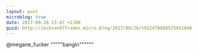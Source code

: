 ```yaml
---
layout: post
microblog: true
date: 2017-09-26 13:47 +1300
guid: http://JacksonOfTrades.micro.blog/2017/09/26/t912478680575651840.html
---
```

@megane_fucker """""bangin""""""
